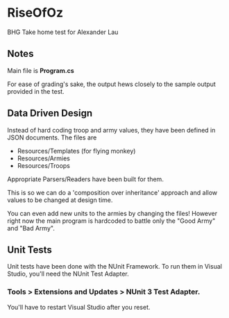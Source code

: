 # RiseOfOz
BHG Take home test for Alexander Lau

## Notes

Main file is **Program.cs**

For ease of grading's sake, the output hews closely to the sample output provided in the test.

## Data Driven Design

Instead of hard coding troop and army values, they have been defined in JSON documents. The files are

- Resources/Templates (for flying monkey)
- Resources/Armies
- Resources/Troops

Appropriate Parsers/Readers have been built for them.

This is so we can do a 'composition over inheritance' approach and allow values to be changed at design time.

You can even add new units to the armies by changing the files! However right now the main program is hardcoded to battle only the "Good Army" and "Bad Army".

## Unit Tests

Unit tests have been done with the NUnit Framework. To run them in Visual Studio, you'll need the NUnit Test Adapter.

### Tools > Extensions and Updates > NUnit 3 Test Adapter. 

You'll have to restart Visual Studio after you reset.



